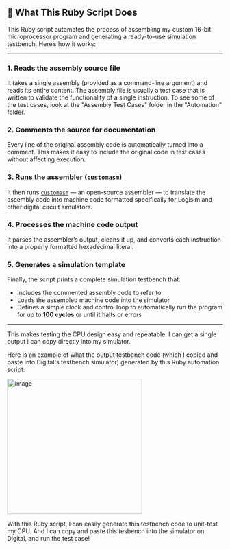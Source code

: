 ## 📄 What This Ruby Script Does

This Ruby script automates the process of assembling my custom 16-bit microprocessor program and generating a ready-to-use simulation testbench. Here’s how it works:

---

###  1. Reads the assembly source file  
It takes a single assembly (provided as a command-line argument) and reads its entire content. The assembly file is usually a test case that is written to validate the functionality of a single instruction. To see some of the test cases, look at the "Assembly Test Cases" folder in the "Automation" folder. 

###  2. Comments the source for documentation  
Every line of the original assembly code is automatically turned into a comment. This makes it easy to include the original code in test cases without affecting execution.

###  3. Runs the assembler (`customasm`)  
It then runs [`customasm`](https://github.com/HLorenzi/customasm) — an open-source assembler — to translate the assembly code into machine code formatted specifically for Logisim and other digital circuit simulators.

###  4. Processes the machine code output  
It parses the assembler’s output, cleans it up, and converts each instruction into a properly formatted hexadecimal literal.

###  5. Generates a simulation template  
Finally, the script prints a complete simulation testbench that:
-  Includes the commented assembly code to refer to
-  Loads the assembled machine code into the simulator
-  Defines a simple clock and control loop to automatically run the program for up to **100 cycles** or until it halts or errors

---

This makes testing the CPU design easy and repeatable. I can get a single output I can copy directly into my simulator.


Here is an example of what the output testbench code (which I copied and paste into Digital's testbench simulator) generated by this Ruby automation script:

<img width="315" alt="image" src="https://github.com/user-attachments/assets/431baaec-cdd6-47b9-b951-e7f0499f2f0c" />

With this Ruby script, I can easily generate this testbench code to unit-test my CPU. And I can copy and paste this tesbench into the simulator on Digital, and run the test case!
